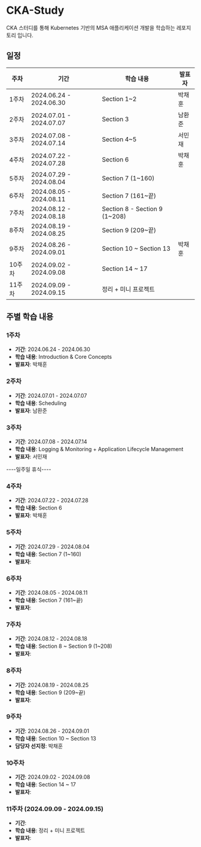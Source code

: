 # CKA-Study
CKA 스터디를 통해 Kubernetes 기반의 MSA 애플리케이션 개발을 학습하는 레포지토리 입니다.

## 일정

| 주차  | 기간                   | 학습 내용                              | 발표자     |
|-------|------------------------|-----------------------------------------|------------|
| 1주차 | 2024.06.24 - 2024.06.30 | Section 1~2                             | 박채훈     |
| 2주차 | 2024.07.01 - 2024.07.07 | Section 3                               | 남환준     |
| 3주차 | 2024.07.08 - 2024.07.14 | Section 4~5                             | 서민재     |
| 4주차 | 2024.07.22 - 2024.07.28 | Section 6                               | 박채훈     |
| 5주차 | 2024.07.29 - 2024.08.04 | Section 7 (1~160)                       |          |
| 6주차 | 2024.08.05 - 2024.08.11 | Section 7 (161~끝)                       |          |
| 7주차 | 2024.08.12 - 2024.08.18 | Section 8 - Section 9 (1~208)           |          |
| 8주차 | 2024.08.19 - 2024.08.25 | Section 9 (209~끝)                      |           |
| 9주차 | 2024.08.26 - 2024.09.01 | Section 10 ~ Section 13                 | 박채훈     |
| 10주차| 2024.09.02 - 2024.09.08 | Section 14 ~ 17                         |          |
| 11주차| 2024.09.09 - 2024.09.15 | 정리 + 미니 프로젝트                         |          |

## 주별 학습 내용

### 1주차 
- **기간**: 2024.06.24 - 2024.06.30
- **학습 내용**: Introduction & Core Concepts
- **발표자**: 박채훈

### 2주차 
- **기간**: 2024.07.01 - 2024.07.07
- **학습 내용**: Scheduling
- **발표자**: 남환준

### 3주차
- **기간**: 2024.07.08 - 2024.07.14
- **학습 내용**: Logging & Monitoring + Application Lifecycle Management
- **발표자**: 서민재

----일주일 휴식----

### 4주차 
- **기간**: 2024.07.22 - 2024.07.28
- **학습 내용**: Section 6
- **발표자**: 박채훈

### 5주차 
- **기간**: 2024.07.29 - 2024.08.04
- **학습 내용**: Section 7 (1~160)
- **발표자**: 

### 6주차 
- **기간**: 2024.08.05 - 2024.08.11
- **학습 내용**: Section 7 (161~끝)
- **발표자**: 

### 7주차 
- **기간**: 2024.08.12 - 2024.08.18
- **학습 내용**: Section 8 ~ Section 9 (1~208)
- **발표자**: 

### 8주차 
- **기간**: 2024.08.19 - 2024.08.25
- **학습 내용**: Section 9 (209~끝)
- **발표자**: 

### 9주차 
- **기간**: 2024.08.26 - 2024.09.01
- **학습 내용**: Section 10 ~ Section 13
- **담당자 선지정**: 박채훈

### 10주차 
- **기간**: 2024.09.02 - 2024.09.08
- **학습 내용**: Section 14 ~ 17
- **발표자**: 

### 11주차 (2024.09.09 - 2024.09.15)
- **기간**: 
- **학습 내용**: 정리 + 미니 프로젝트
- **발표자**: 
